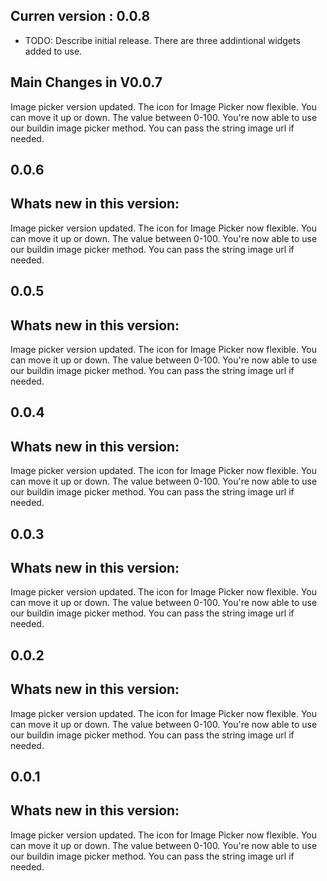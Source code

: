 ## Curren version : 0.0.8

* TODO: Describe initial release.
There are three addintional widgets added to use.

## Main Changes in V0.0.7
Image picker version updated. The icon for Image Picker now flexible. You can move it up or down. The value between 0-100. You're now able to use our buildin image picker method. You can pass the string image url if needed.

## 0.0.6

## Whats new in this version:
Image picker version updated. The icon for Image Picker now flexible. You can move it up or down. The value between 0-100. You're now able to use our buildin image picker method. You can pass the string image url if needed.

## 0.0.5

## Whats new in this version:
Image picker version updated. The icon for Image Picker now flexible. You can move it up or down. The value between 0-100. You're now able to use our buildin image picker method. You can pass the string image url if needed.

## 0.0.4

## Whats new in this version:
Image picker version updated. The icon for Image Picker now flexible. You can move it up or down. The value between 0-100. You're now able to use our buildin image picker method. You can pass the string image url if needed.
## 0.0.3

## Whats new in this version:
Image picker version updated. The icon for Image Picker now flexible. You can move it up or down. The value between 0-100. You're now able to use our buildin image picker method. You can pass the string image url if needed.
## 0.0.2

## Whats new in this version:
Image picker version updated. The icon for Image Picker now flexible. You can move it up or down. The value between 0-100. You're now able to use our buildin image picker method. You can pass the string image url if needed.

## 0.0.1

## Whats new in this version:
Image picker version updated. The icon for Image Picker now flexible. You can move it up or down. The value between 0-100. You're now able to use our buildin image picker method. You can pass the string image url if needed.
